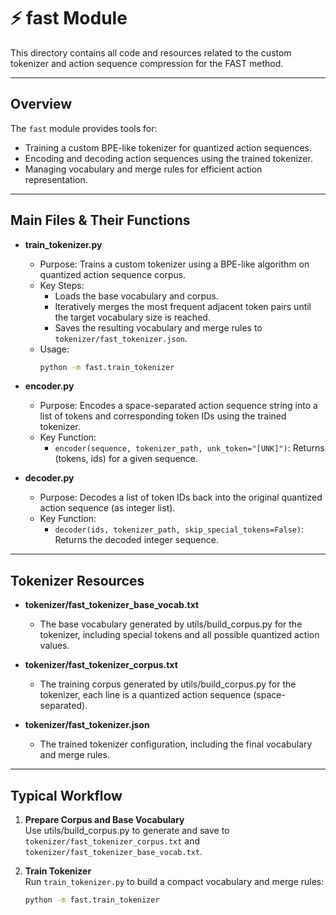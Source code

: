 # ⚡ fast Module

This directory contains all code and resources related to the custom tokenizer and action sequence compression for the FAST method.

---

## Overview

The `fast` module provides tools for:
- Training a custom BPE-like tokenizer for quantized action sequences.
- Encoding and decoding action sequences using the trained tokenizer.
- Managing vocabulary and merge rules for efficient action representation.

---

## Main Files & Their Functions

- **train_tokenizer.py**  
  - Purpose: Trains a custom tokenizer using a BPE-like algorithm on quantized action sequence corpus.
  - Key Steps:
    - Loads the base vocabulary and corpus.
    - Iteratively merges the most frequent adjacent token pairs until the target vocabulary size is reached.
    - Saves the resulting vocabulary and merge rules to `tokenizer/fast_tokenizer.json`.
  - Usage:
    ```bash
    python -m fast.train_tokenizer
    ```

- **encoder.py**  
  - Purpose: Encodes a space-separated action sequence string into a list of tokens and corresponding token IDs using the trained tokenizer.
  - Key Function:
    - `encoder(sequence, tokenizer_path, unk_token="[UNK]")`: Returns (tokens, ids) for a given sequence.

- **decoder.py**  
  - Purpose: Decodes a list of token IDs back into the original quantized action sequence (as integer list).
  - Key Function:
    - `decoder(ids, tokenizer_path, skip_special_tokens=False)`: Returns the decoded integer sequence.

---

## Tokenizer Resources

- **tokenizer/fast_tokenizer_base_vocab.txt**  
  - The base vocabulary generated by utils/build_corpus.py for the tokenizer, including special tokens and all possible quantized action values.

- **tokenizer/fast_tokenizer_corpus.txt**  
  - The training corpus generated by utils/build_corpus.py for the tokenizer, each line is a quantized action sequence (space-separated).

- **tokenizer/fast_tokenizer.json**  
  - The trained tokenizer configuration, including the final vocabulary and merge rules.

---

## Typical Workflow

1. **Prepare Corpus and Base Vocabulary**  
   Use utils/build_corpus.py to generate and save to `tokenizer/fast_tokenizer_corpus.txt` and `tokenizer/fast_tokenizer_base_vocab.txt`.

2. **Train Tokenizer**  
   Run `train_tokenizer.py` to build a compact vocabulary and merge rules:
   ```bash
   python -m fast.train_tokenizer